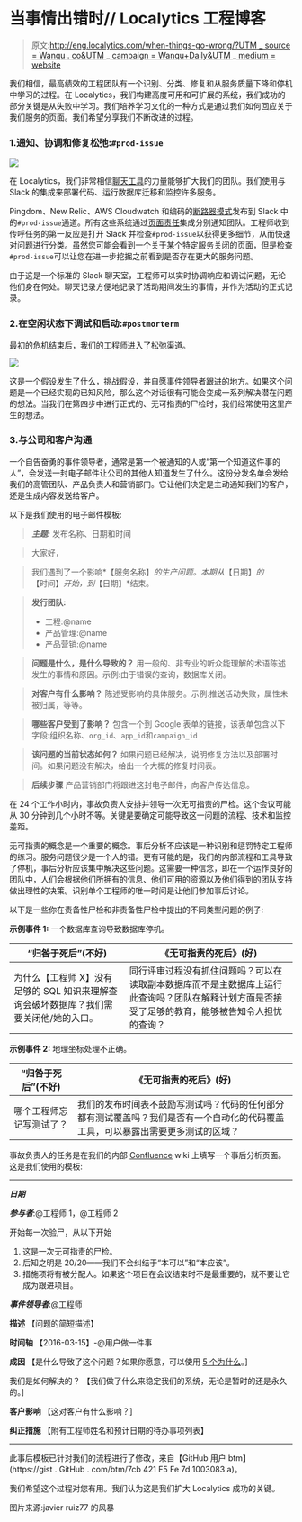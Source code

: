 # 当事情出错时// Localytics 工程博客

> 原文:[http://eng.localytics.com/when-things-go-wrong/?UTM _ source = Wanqu . co&UTM _ campaign = Wanqu+Daily&UTM _ medium = website](http://eng.localytics.com/when-things-go-wrong/?utm_source=wanqu.co&utm_campaign=Wanqu+Daily&utm_medium=website)

我们相信，最高绩效的工程团队有一个识别、分类、修复和从服务质量下降和停机中学习的过程。在 Localytics，我们构建高度可用和可扩展的系统，我们成功的部分关键是从失败中学习。我们培养学习文化的一种方式是通过我们如何回应关于我们服务的页面。我们希望分享我们不断改进的过程。

### 1.通知、协调和修复松弛:`#prod-issue`

![](../Images/d60ea845fe490b987d6e67fe972e2c7d.png)

在 Localytics，我们非常相信[聊天工具](https://www.pagerduty.com/blog/what-is-chatops/)的力量能够扩大我们的团队。我们使用与 Slack 的集成来部署代码、运行数据库迁移和监控许多服务。

Pingdom、New Relic、AWS Cloudwatch 和编码的[断路器模式](http://martinfowler.com/bliki/CircuitBreaker.html)发布到 Slack 中的`#prod-issue`通道。所有这些系统通过[页面责任](https://www.pagerduty.com/)集成分别通知团队。工程师收到传呼任务的第一反应是打开 Slack 并检查`#prod-issue`以获得更多细节，从而快速对问题进行分类。虽然您可能会看到一个关于某个特定服务关闭的页面，但是检查`#prod-issue`可以让您在进一步挖掘之前看到是否存在更大的服务问题。

由于这是一个标准的 Slack 聊天室，工程师可以实时协调响应和调试问题，无论他们身在何处。聊天记录方便地记录了活动期间发生的事情，并作为活动的正式记录。

### 2.在空闲状态下调试和启动:`#postmorterm`

最初的危机结束后，我们的工程师进入了松弛渠道。

![](../Images/12de0f38401e59c4c5b279c6c831d29c.png)

这是一个假设发生了什么，挑战假设，并自愿事件领导者跟进的地方。如果这个问题是一个已经实现的已知风险，那么这个对话很有可能会变成一系列解决潜在问题的想法。当我们在第四步中进行正式的、无可指责的尸检时，我们经常使用这里产生的想法。

### 3.与公司和客户沟通

一个自告奋勇的事件领导者，通常是第一个被通知的人或“第一个知道这件事的人”，会发送一封电子邮件让公司的其他人知道发生了什么。这份分发名单会发给我们的高管团队、产品负责人和营销部门。它让他们决定是主动通知我们的客户，还是生成内容发送给客户。

以下是我们使用的电子邮件模板:

> ***主题:*** 发布名称、日期和时间

> 大家好，

> 我们遇到了一个影响*【服务名称】*的生产问题。本期从*【日期】*的*【时间】*开始，到*【日期】*结束。

> **发行团队:**
> 
> *   工程:@name
> *   产品管理:@name
> *   产品营销:@name

> **问题是什么，是什么导致的？**
> 用一般的、非专业的听众能理解的术语陈述发生的事情和原因。示例:由于错误的查询，数据库关闭。

> **对客户有什么影响？**
> 陈述受影响的具体服务。示例:推送活动失败，属性未被归属，等等。

> **哪些客户受到了影响？**
> 包含一个到 Google 表单的链接，该表单包含以下字段:组织名称、`org_id`、`app_id`和`campaign_id`

> **该问题的当前状态如何？**
> 如果问题已经解决，说明修复方法以及部署时间。如果问题没有解决，给出一个大概的修复时间表。

> **后续步骤**
> 产品营销部门将跟进这封电子邮件，向客户传达信息。

在 24 个工作小时内，事故负责人安排并领导一次无可指责的尸检。这个会议可能从 30 分钟到几个小时不等。关键是要确定可能导致这一问题的流程、技术和监控差距。

无可指责的概念是一个重要的概念。事后分析不应该是一种识别和惩罚特定工程师的练习。服务问题很少是一个人的错。更有可能的是，我们的内部流程和工具导致了停机，事后分析应该集中解决这些问题。这需要一种信念，即在一个运作良好的团队中，人们会根据他们所拥有的信息、他们可用的资源以及他们得到的团队支持做出理性的决策。识别单个工程师的唯一时间是让他们参加事后讨论。

以下是一些你在责备性尸检和非责备性尸检中提出的不同类型问题的例子:

**示例事件 1:** 一个数据库查询导致数据库停机。

| “归咎于死后”(不好) | 《无可指责的死后》(好) |
| --- | --- |
| 为什么【工程师 X】没有足够的 SQL 知识来理解查询会破坏数据库？我们需要关闭他/她的入口。 | 同行评审过程没有抓住问题吗？可以在读取副本数据库而不是主数据库上运行此查询吗？团队在解释计划方面是否接受了足够的教育，能够被告知令人担忧的查询？ |

**示例事件 2:** 地理坐标处理不正确。

| “归咎于死后”(不好) | 《无可指责的死后》(好) |
| --- | --- |
| 哪个工程师忘记写测试了？ | 我们的发布时间表不鼓励写测试吗？代码的任何部分都有测试覆盖吗？我们是否有一个自动化的代码覆盖工具，可以暴露出需要更多测试的区域？ |

事故负责人的任务是在我们的内部 [Confluence](https://www.atlassian.com/software/confluence) wiki 上填写一个事后分析页面。这是我们使用的模板:

* * *

***日期***

***参与者***:@工程师 1，@工程师 2

开始每一次验尸，从以下开始

1.  这是一次无可指责的尸检。
2.  后知之明是 20/20——我们不会纠结于“本可以”和“本应该”。
3.  措施项将有被分配人。如果这个项目在会议结束时不是最重要的，就不要让它成为跟进项目。

***事件领导者***:@工程师

**描述**
【问题的简短描述】

**时间轴**
【2016-03-15】-@用户做一件事

**成因**
【是什么导致了这个问题？如果你愿意，可以使用 [5 个为什么](http://en.wikipedia.org/wiki/5_Whys)。]

我们是如何解决的？
【我们做了什么来稳定我们的系统，无论是暂时的还是永久的。]

**客户影响**
【这对客户有什么影响？]

**纠正措施**
【附有工程师姓名和预计日期的待办事项列表】

* * *

此事后模板已针对我们的流程进行了修改，来自【GitHub 用户 btm】(https://gist . GitHub . com/btm/7cb 421 F5 Fe 7d 1003083 a)。

我们希望这个过程对您有用。我们认为这是我们扩大 Localytics 成功的关键。

图片来源:javier ruiz77 的风暴